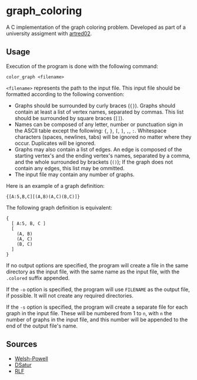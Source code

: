 # graph_coloring
A C implementation of the graph coloring problem. 
Developed as part of a university assigment with 
[artred02](https://github.com/artred02).

## Usage
Execution of the program is done with the following command:
``` shell
color_graph <filename>
```

`<filename>` represents the path to the input file. This input file should be
formatted according to the following convention:
- Graphs should be surrounded by curly braces (`{}`). Graphs should contain at
  least a list of vertex names, separated by commas. This list should be
  surrounded by square braces (`[]`).
- Names can be composed of any letter, number or punctuation sign in the ASCII
  table except the following: `{`, `}`, `[`, `]`, `,`, `:`. Whitespace 
  characters (spaces, newlines, tabs) will be ignored no matter where they 
  occur. Duplicates will be ignored.
- Graphs may also contain a list of edges. An edge is composed of the starting
  vertex's and the ending vertex's names, separated by a comma, and the whole
  surrounded by brackets (`()`); If the graph does not contain any edges, this
  list may be ommitted.
- The input file may contain any number of graphs.

Here is an example of a graph definition:

``` text
{[A:5,B,C][(A,B)(A,C)(B,C)]}
```

The following graph definition is equivalent:

``` text
{
  [ A:5, B, C ]
  [ 
    (A, B)
    (A, C)
    (B, C)
  ]
}
```

If no output options are specified, the program will create a file in the same 
directory as the input file, with the same name as the input file, with the 
`.colored` suffix appended.

If the `-o` option is specified, the program will use `FILENAME` as the output
file, if possible. It will not create any required directories.

If the `-s` option is specified, the program will create a separate file for
each graph in the input file. These will be numbered from 1 to `n`, with `n` the
number of graphs in the input file, and this number will be appended to the end
of the output file's name.

## Sources

- [Welsh-Powell](http://mrsleblancsmath.pbworks.com/w/file/fetch/46119304/vertex%20coloring%20algorithm.pdf)
- [DSatur](https://en.wikipedia.com/wiki/DSatur)
- [RLF](https://en.wikipedia.com/wiki/Recursive_largest_first_algorithm)
